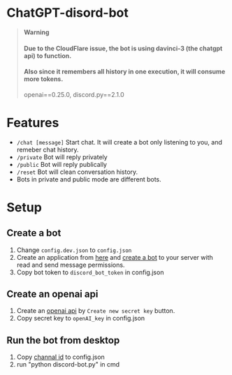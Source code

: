 # ChatGPT-disord-bot

> **Warning**
> #### Due to the CloudFlare issue, the bot is using davinci-3 (the chatgpt api) to function.
> #### Also since it remembers all history in one execution, it will consume more tokens.
> openai==0.25.0, discord.py==2.1.0

# Features

* `/chat [message]` Start chat. It will create a bot only listening to you, and remeber chat history.
* `/private` Bot will reply privately
* `/public`  Bot will reply publically
* `/reset` Bot will clean conversation history.
* Bots in private and public mode are different bots.

# Setup

## Create a bot

1. Change `config.dev.json` to `config.json`
2. Create an application from [here](https://discord.com/developers/applications) and [create a bot](https://discordpy.readthedocs.io/en/stable/discord.html) to your server with read and send message permissions.
3. Copy bot token to `discord_bot_token` in config.json

## Create an openai api

1. Create an [openai api](https://beta.openai.com/account/api-keys) by `Create new secret key` button.
2. Copy secret key to `openAI_key` in config.json

## Run the bot from desktop

1. Copy [channal id](https://turbofuture.com/internet/Discord-Channel-ID) to config.json
2. run "python discord-bot.py" in cmd





